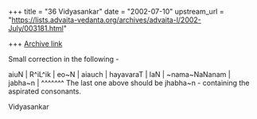 +++
title = "36 Vidyasankar"
date = "2002-07-10"
upstream_url = "https://lists.advaita-vedanta.org/archives/advaita-l/2002-July/003181.html"

+++
[Archive link](https://lists.advaita-vedanta.org/archives/advaita-l/2002-July/003181.html)

Small correction in the following -

aiuN | R^iL^ik | eo~N | aiauch | hayavaraT | laN | ~nama~NaNanam | jabha~n |
                                                                   ^^^^^^^
The last one above should be jhabha~n - containing the aspirated consonants.

Vidyasankar

